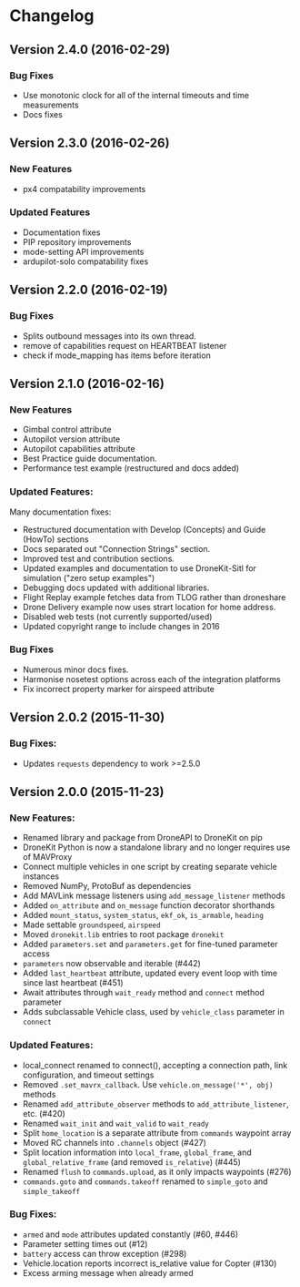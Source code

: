 # Changelog

## Version 2.4.0 (2016-02-29)

### Bug Fixes

* Use monotonic clock for all of the internal timeouts and time
  measurements
* Docs fixes


## Version 2.3.0 (2016-02-26)

### New Features

* px4 compatability improvements

### Updated Features

* Documentation fixes
* PIP repository improvements
* mode-setting API improvements
* ardupilot-solo compatability fixes



## Version 2.2.0 (2016-02-19)

### Bug Fixes

* Splits outbound messages into its own thread.
* remove of capabilities request on HEARTBEAT listener
* check if mode_mapping has items before iteration

## Version 2.1.0 (2016-02-16)


### New Features


* Gimbal control attribute
* Autopilot version attribute
* Autopilot capabilities attribute
* Best Practice guide documentation.
* Performance test example (restructured and docs added)

### Updated Features:

Many documentation fixes:

* Restructured documentation with Develop (Concepts) and Guide (HowTo) sections
* Docs separated out "Connection Strings" section.
* Improved test and contribution sections.
* Updated examples and documentation to use DroneKit-Sitl for simulation ("zero setup examples")
* Debugging docs updated with additional libraries.
* Flight Replay example fetches data from TLOG rather than droneshare
* Drone Delivery example now uses strart location for home address.
* Disabled web tests (not currently supported/used)
* Updated copyright range to include changes in 2016

### Bug Fixes

* Numerous minor docs fixes.
* Harmonise nosetest options across each of the integration platforms
* Fix incorrect property marker for airspeed attribute



## Version 2.0.2 (2015-11-30)

### Bug Fixes:

* Updates `requests` dependency to work >=2.5.0


## Version 2.0.0 (2015-11-23)

### New Features:

* Renamed library and package from DroneAPI to DroneKit on pip
* DroneKit Python is now a standalone library and no longer requires use of MAVProxy
* Connect multiple vehicles in one script by creating separate vehicle instances
* Removed NumPy, ProtoBuf as dependencies
* Add MAVLink message listeners using `add_message_listener` methods
* Added `on_attribute` and `on_message` function decorator shorthands
* Added `mount_status`, `system_status`, `ekf_ok`, `is_armable`, `heading`
* Made settable `groundspeed`, `airspeed`
* Moved `dronekit.lib` entries to root package `dronekit`
* Added `parameters.set` and `parameters.get` for fine-tuned parameter access
* `parameters` now observable and iterable (#442)
* Added `last_heartbeat` attribute, updated every event loop with time since last heartbeat (#451)
* Await attributes through `wait_ready` method and `connect` method parameter
* Adds subclassable Vehicle class, used by `vehicle_class` parameter in `connect`

### Updated Features:

* local_connect renamed to connect(), accepting a connection path, link configuration, and timeout settings
* Removed `.set_mavrx_callback`. Use `vehicle.on_message('*', obj)` methods
* Renamed `add_attribute_observer` methods to `add_attribute_listener`, etc. (#420)
* Renamed `wait_init` and `wait_valid` to `wait_ready`
* Split `home_location` is a separate attribute from `commands` waypoint array
* Moved RC channels into `.channels` object (#427)
* Split location information into `local_frame`, `global_frame`, and `global_relative_frame` (and removed `is_relative`) (#445)
* Renamed `flush` to `commands.upload`, as it only impacts waypoints (#276)
* `commands.goto` and `commands.takeoff` renamed to `simple_goto` and `simple_takeoff`

### Bug Fixes:

* `armed` and `mode` attributes updated constantly (#60, #446)
* Parameter setting times out (#12)
* `battery` access can throw exception (#298)
* Vehicle.location reports incorrect is_relative value for Copter (#130)
* Excess arming message when already armed
